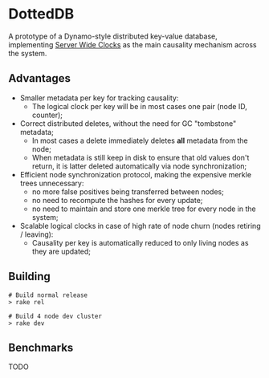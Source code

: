 # DottedDB

A prototype of a Dynamo-style distributed key-value database, implementing
[Server Wide Clocks](https://github.com/ricardobcl/ServerWideClocks) as the main
causality mechanism across the system.

## Advantages

* Smaller metadata per key for tracking causality:
    * The logical clock per key will be in most cases one pair (node ID, counter);
* Correct distributed deletes, without the need for GC "tombstone" metadata;
    * In most cases a delete immediately deletes **all** metadata from the node;
    * When metadata is still keep in disk to ensure that old values don't return,
    it is latter deleted automatically via node synchronization;
* Efficient node synchronization protocol, making the expensive merkle trees unnecessary:
    * no more false positives being transferred between nodes;
    * no need to recompute the hashes for every update;
    * no need to maintain and store one merkle tree for every node in the system;
* Scalable logical clocks in case of high rate of node churn (nodes retiring / leaving):
    * Causality per key is automatically reduced to only living nodes as they are updated;


## Building

```shell
# Build normal release
> rake rel

# Build 4 node dev cluster
> rake dev
```

## Benchmarks

TODO
